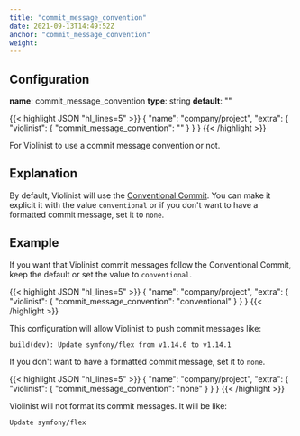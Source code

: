 ```yaml
---
title: "commit_message_convention"
date: 2021-09-13T14:49:52Z
anchor: "commit_message_convention"
weight: 
---
```



## Configuration

__name__: commit_message_convention
__type__: string
__default__: ""

{{< highlight JSON "hl_lines=5" >}}
{
  "name": "company/project",
  "extra": {
    "violinist": {
      "commit_message_convention": ""
    }
  }
}
{{< /highlight >}}

For Violinist to use a commit message convention or not.

## Explanation

By default, Violinist will use the [Conventional Commit](https://www.conventionalcommits.org/en/v1.0.0/). You can make it explicit it with the value `conventional` or if you don't want to have a formatted commit message, set it to `none`.

## Example

If you want that Violinist commit messages follow the Conventional Commit, keep the default or set the value to `conventional`.

{{< highlight JSON "hl_lines=5" >}}
{
  "name": "company/project",
  "extra": {
    "violinist": {
      "commit_message_convention": "conventional"
    }
  }
}
{{< /highlight >}}

This configuration will allow Violinist to push commit messages like:

`build(dev): Update symfony/flex from v1.14.0 to v1.14.1`


If you don't want to have a formatted commit message, set it to `none`.

{{< highlight JSON "hl_lines=5" >}}
{
  "name": "company/project",
  "extra": {
    "violinist": {
      "commit_message_convention": "none"
    }
  }
}
{{< /highlight >}}

Violinist will not format its commit messages. It will be like:

`Update symfony/flex`
